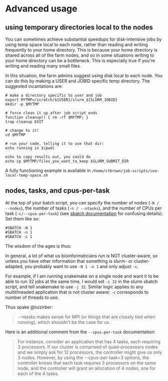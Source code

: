 # Advanced usage

## using temporary directories local to the nodes

You can sometimes achieve substantial speedups for disk-intensive jobs
by using temp space local to each node, rather than reading and
writing frequently to your home directory. This is because your home
directory is shared across all of the farm nodes, and so in some
situations writing to your home directory can be a bottleneck.  This is
especially true if you're writing and reading many small files.

In this situation, the farm admins suggest using disk local to each node.
You can do this by making a USER and JOBID specific temp directory.
The suggested incantations are:

```
# make a directory specific to user and job
export MYTMP=/scratch/${USER}/slurm_${SLURM_JOBID}
mkdir -p $MYTMP

# force clean it up after job script ends
function cleanup() { rm -rf $MYTMP; }
trap cleanup EXIT

# change to it!
cd $MYTMP

# run your code, telling it to use that dir:
echo running in $(pwd)

echo to copy results out, you could do
echo cp $MYTMP/files_you_want_to_keep $SLURM_SUBMIT_DIR
```

A fully functioning example is available in
`/home/ctbrown/job-scripts/use-local-temp-space.sh`

## nodes, tasks, and cpus-per-task

At the top of your batch script, you can specify the number of nodes
(`-N / --nodes`), the number of tasks (`-n / --ntasks`), and the
number of CPUs per task (`-c/--cpus-per-task`) (see
[sbatch documentation](https://slurm.schedmd.com/sbatch.html) for
confusing details). Set them like so:

```
#SBATCH -N 1
#SBATCH -n 1
#SBATCH -c 1
```

The wisdom of the ages is thus:

In general, a lot of what us bioinformaticians run is NOT cluster-aware,
so unless you have other information that something is slurm- or cluster-
adapted, you probably want to use `-N 1 -n 1` and only adjust `-c`.

For example, if I am running snakemake on a single node and want it to
be able to run 32 jobs at the same time, I would set `-c 32` in the slurm
sbatch script, and tell snakemake to use `-j 32`. Similar logic applies
to any multithreaded application that is not cluster aware: `-c` corresponds
to number of threads to use.

Thus spake @luizirber:
> --ntasks makes sense for MPI (or things that are closely tied when
>  running), which shouldn't be the case for us.

Here is an additional comment from the `--cpus-per-task` documentation:

>For instance, consider an application that has 4 tasks, each
>requiring 3 processors. If our cluster is comprised of quad-processors
>nodes and we simply ask for 12 processors, the controller might give
>us only 3 nodes. However, by using the --cpus-per-task=3 options, the
>controller knows that each task requires 3 processors on the same
>node, and the controller will grant an allocation of 4 nodes, one for
>each of the 4 tasks.

